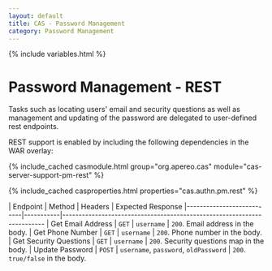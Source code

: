 ```yaml
---
layout: default
title: CAS - Password Management
category: Password Management
---
```


{% include variables.html %}

# Password Management - REST

Tasks such as locating users' email and security questions as well as management
and updating of the password are delegated to user-defined rest endpoints.

REST support is enabled by including the following dependencies in the WAR overlay:

{% include_cached casmodule.html group="org.apereo.cas" module="cas-server-support-pm-rest" %}

{% include_cached casproperties.html properties="cas.authn.pm.rest" %}

| Endpoint                  | Method    | Headers             | Expected Response
|---------------------------|-----------|------------------------------------------------------------------------
| Get Email Address         | `GET`     | `username`          | `200`. Email address in the body.
| Get Phone Number          | `GET`     | `username`          | `200`. Phone number in the body.
| Get Security Questions    | `GET`     | `username`          | `200`. Security questions map in the body.
| Update Password           | `POST`    | `username`, `password`, `oldPassword` | `200`. `true/false` in the body.

